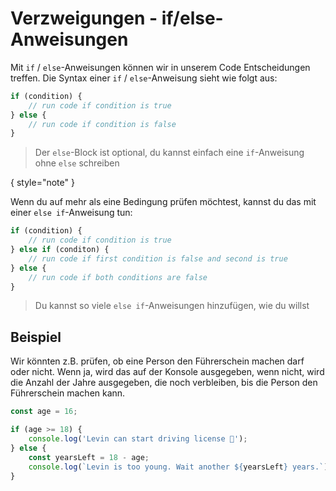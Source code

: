 # Verzweigungen - if/else-Anweisungen

<show-structure depth="2" />

Mit `if` / `else`-Anweisungen können wir in unserem Code Entscheidungen treffen. Die Syntax einer `if` / `else`-Anweisung sieht wie folgt aus:

```JavaScript
if (condition) {
	// run code if condition is true
} else {
	// run code if condition is false
}
```

> Der `else`-Block ist optional, du kannst einfach eine `if`-Anweisung ohne `else` schreiben

{ style="note" }

Wenn du auf mehr als eine Bedingung prüfen möchtest, kannst du das mit einer `else if`-Anweisung tun:

```JavaScript
if (condition) {
	// run code if condition is true
} else if (conditon) {
	// run code if first condition is false and second is true
} else {
	// run code if both conditions are false
}
```

> Du kannst so viele `else if`-Anweisungen hinzufügen, wie du willst

## Beispiel

Wir könnten z.B. prüfen, ob eine Person den Führerschein machen darf oder nicht. Wenn ja, wird das auf der Konsole ausgegeben, wenn nicht, wird die
Anzahl der Jahre ausgegeben, die noch verbleiben, bis die Person den Führerschein machen kann.

```JavaScript
const age = 16;

if (age >= 18) {
	console.log('Levin can start driving license 🚗');
} else {
	const yearsLeft = 18 - age;
	console.log(`Levin is too young. Wait another ${yearsLeft} years.`);
}
```
